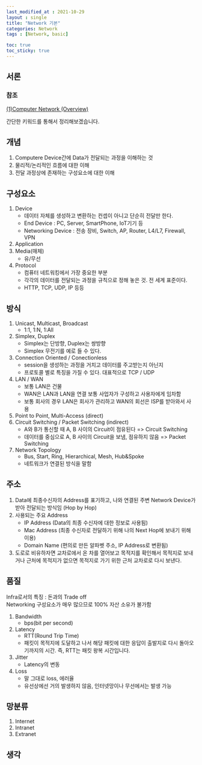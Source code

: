 ```yaml
---
last_modified_at : 2021-10-29
layout : single
title: "Network 기본"
categories: Network
tags : [Network, basic]

toc: true
toc_sticky: true
---
```

## 서론
### 참조
<a target = '_blank' href='https://www.youtube.com/watch?v=v9IVz5m_SCs&list=PLQFHF6cwEgwPYzMqIzpczc8sYe3VOe6Si'>(1)Computer Network (Overview)</a>

간단한 키워드를 통해서 정리해보겠습니다.

## 개념
1. Computere Device간에 Data가 전달되는 과정을 이해하는 것
2. 물리적/논리적인 흐름에 대한 이해
3. 전달 과정상에 존재하는 구성요소에 대한 이해

## 구성요소
1. Device
    * 데이터 자체를 생성하고 변환하는 컨셉이 아니고 단순히 전달만 한다.
    * End Device : PC, Server, SmartPhone, IoT기기 등
    * Networking Device : 전송 장비, Switch, AP, Router, L4/L7, Firewall, VPN
2. Application
3. Media(매체)
    * 유/무선
4. Protocol
    * 컴퓨터 네트워킹에서 가장 중요한 부분
    * 각각의 데이터를 전달되는 과정을 규칙으로 정해 놓은 것. 전 세계 표준이다.
    * HTTP, TCP, UDP, IP 등등

## 방식
1. Unicast, Multicast, Broadcast
    * 1:1, 1:N, 1:All
2. Simplex, Duplex
    * Simplex는 단방향, Duplex는 쌍방향
    * Simplex 무전기를 예로 들 수 있다.
3. Connection Oriented / Conectionless
    * session을 생성하는 과정을 거치고 데이터를 주고받는지 아닌지
    * 프로토콜 별로 특징을 가질 수 있다. 대표적으로 TCP / UDP
4. LAN / WAN
    * 보통 LAN은 건물
    * WAN은 LAN과 LAN을 연결 보통 사업자가 구성하고 사용자에게 임차함
    * 보통 회사의 경우 LAN은 회사가 관리하고 WAN의 회선은 ISP를 받아와서 사용
5. Point to Point, Multi-Access (direct)
6. Circuit Switching / Packet Switching (indirect)
    * A와 B가 통신할 때 A, B 사이의 Circuit이 점유된다 => Circuit Switching
    * 데이터를 중심으로 A, B 사이의 Circuit을 보냄, 점유하지 않음 => Packet Switching
7. Network Topology
    * Bus, Start, Ring, Hierarchical, Mesh, Hub&Spoke
    * 네트워크가 연결된 방식을 말함

## 주소
1. Data에 최종수신자의 Address를 표기하고, 나와 연결된 주변 Network Device가 받아 전달되는 방식임 (Hop by Hop)
2. 사용되는 주요 Address
    * IP Address (Data의 최종 수신자에 대한 정보로 사용됨)
    * Mac Address (최종 수신자로 전달하기 위해 나의 Next Hop에 보내기 위해 이용)
    * Domain Name (편의로 만든 알파벳 주소, IP Address로 변환됨)
3. 도로로 비유하자면 교차로에서 온 차를 열어보고 목적지를 확인해서 목적지로 보내거나 근처에 목적지가 없으면 목적지로 가기 위한 근처 교차로로 다시 보낸다.

## 품질
Infra로서의 특징 : 돈과의 Trade off  
Networking 구성요소가 매우 많으므로 100% 자산 소유가 불가함
1. Bandwidth
    * bps(bit per second)
2. Latency
    * RTT(Round Trip Time)
    * 패킷이 목적지에 도달하고 나서 해당 패킷에 대한 응답이 출발지로 다시 돌아오기까지의 시간. 즉, RTT는 패킷 왕복 시간입니다.
3. Jitter
    * Latency의 변동
4. Loss
    * 말 그대로 loss, 에러율
    * 유선상에선 거의 발생하지 않음, 인터넷망이나 무선에서는 발생 가능

## 망분류
1. Internet
2. Intranet
3. Extranet

## 생각